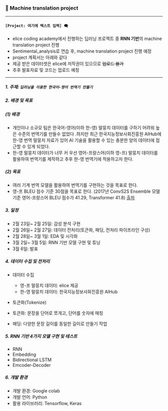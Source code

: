 ### 🤖 Machine translation project

---

#### `[Project: 여기에 텍스트 입력] 🗨`

- elice coding academy에서 진행하는 딥러닝 프로젝트 중 **RNN 기반**의 machine translation project 진행
- Sentimental_analysis로 연습 후, machine translation project 진행 예정 
- project 계획서는 아래와 같다
- 제공 받은 데이터셋은 elice에 저작권이 있으므로 ~~업로드 불가~~
- 추후 발표자료 및 코드는 업로드 예정

---

##### 1. 주제: `딥러닝을 이용한 한국어-영어 번역기 만들기`

##### 2. 배경 및 목표

##### (1) 배경

- 개인이나 소규모 팀은 한국어-영어(이하 한-영) 말뭉치 데이터를 구하기 어려워 높은 수준의 번역기를 만들수 없었다 .하지만 최근 한국지능정보사회진흥원 AIHub에 한-영 번역 말뭉치 자료가 있어 AI 기술을 활용할 수 있는 충분한 양의 데이터에 접근할 수 있게 되었다.
- 한-영 말뭉치 데이터가 너무 커 우선 영어-프랑스어(이하 영-프) 말뭉치 데이터를 활용하여 번역기를 제작하고 추후 한-영 번역기에 적용하고자 한다.

##### (2) 목표

- 여러 기계 번역 모델을 활용하여 번역기를 구현하는 것을 목표로 한다.
- 영-프 BLEU 점수 기준 30점을 목표로 한다. (2017년 ConvS2S Ensemble 모델 기준 영어-프랑스어 BLEU 점수가 41.29, Transformer 41.8) [출처](https://www.researchgate.net/figure/The-Transformer-achieves-better-BLEU-scores-than-previous-state-of-the-art-models-on_tbl1_323904682)

##### 3. 일정

- 2월 23일~ 2월 25일: 감성 분석 구현
- 2월 26일~ 2월 27일: 데이터 전처리(토큰화, 패딩, 전처리 파이프라인 구성)
- 2월 28일~ 3월 1일: EDA 및 시각화
- 3월 2일~ 3월 5일: RNN 기반 모델 구현 및 튜닝
- 3월 6일: 발표

##### 4. 데이터 수집 및 전처리

- 데이터 수집
  - 영-프 말뭉치 데이터: elice 제공
  - 한-영 말뭉치 데이터: 한국지능정보사회진흥원 AIHub

-  토큰화(Tokenize)
  - 토큰화: 문장을 단어로 쪼개고, 단어를 숫자에 매칭
  - 패딩: 다양한 문장 길이를 동일한 길이로 만들기 작업

##### 5. RNN 기반 4가지 모델 구현 및 테스트

- RNN
- Embedding
- Bidirectional LSTM
- Emcoder-Decoder

##### 6. 개발 환경

- 개발 환경: Google colab
- 개발 언어: Python
- 활용 라이브러리: Tensorflow, Keras